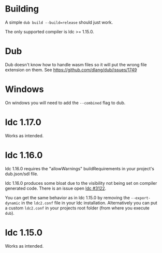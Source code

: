 # Building

A simple `dub build --build=release` should just work.

The only supported compiler is ldc >= 1.15.0.

# Dub 

Dub doesn't know how to handle wasm files so it will put the wrong file extension on them. See https://github.com/dlang/dub/issues/1749

# Windows

On windows you will need to add the `--combined` flag to dub.

# ldc 1.17.0

Works as intended.

# ldc 1.16.0

ldc 1.16.0 requires the "allowWarnings" buildRequirements in your project's dub.json/sdl file.

ldc 1.16.0 produces some bloat due to the visibility not being set on compiler generated code. There is an issue open [ldc #3122](https://github.com/ldc-developers/ldc/issues/3122).

You can get the same behavior as in ldc 1.15.0 by removing the `--export-dynamic` in the `ldc2.conf` file in your ldc installation. Alternatively you can put a custom `ldc2.conf` in your projects root folder (from where you execute `dub`).

# ldc 1.15.0

Works as intended.
